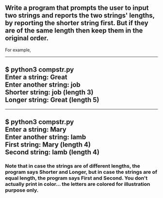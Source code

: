 ## Write a program that prompts the user to input two strings and reports the two strings' lengths, by reporting the shorter string first. But if they are of the same length then keep them in the original order.

For example, 

---
$ python3 compstr.py  
Enter a string: Great  
Enter another string: job  
Shorter string: job (length 3)  
Longer string: Great (length 5)  
---

---
$ python3 compstr.py  
Enter a string: Mary  
Enter another string: lamb  
First string: Mary (length 4)  
Second string: lamb (length 4)  
--- 

### Note that in case the strings are of different lengths, the program says Shorter and Longer, but in case the strings are of equal length, the program says First and Second.  You don't actually print in color… the letters are colored for illustration purpose only.